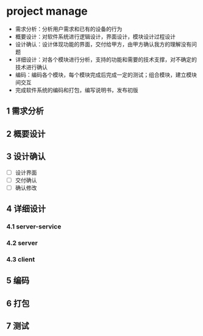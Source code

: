 # project manage

- 需求分析：分析用户需求和已有的设备的行为
- 概要设计：对软件系统进行逻辑设计，界面设计，模块设计过程设计
- 设计确认：设计体现功能的界面，交付给甲方，由甲方确认我方的理解没有问题
- 详细设计：对各个模块进行分析，支持的功能和需要的技术支撑，对不确定的技术进行确认
- 编码：编码各个模块，每个模块完成后完成一定的测试；组合模块，建立模块间交互
- 完成软件系统的编码和打包，编写说明书，发布初版

## 1 需求分析
## 2 概要设计
## 3 设计确认
- [ ] 设计界面
- [ ] 交付确认
- [ ] 确认修改
## 4 详细设计
### 4.1 server-service
### 4.2 server
### 4.3 client

## 5 编码
## 6 打包
## 7 测试
